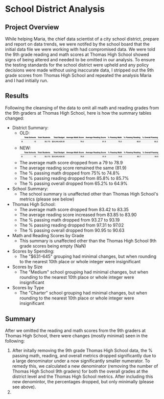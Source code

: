 # School District Analysis

## Project Overview
While helping Maria, the chief data scientist of a city school district, prepare and report on data trends, we were notifed by the school board that the initial data file we were working with had compromised data. We were told the 9th grade reading and math scores at Thomas High School showed signs of being altered and needed to be omitted in our analysis. To ensure the testing standards for the school district were upheld and any policy decisions were made without using inaccurate data, I stripped out the 9th grade scores from Thomas High School and repeated the analysis Maria and I had initially run. 

## Results
Following the cleansing of the data to omit all math and reading grades from the 9th graders at Thomas High School, here is how the summary tables changed:
- District Summary:
  - OLD:
  ![OldDistSumm](Resources/District_Summary_Old.png)
  - NEW:
  ![NewDistSumm](Resources/District_Summary_New.png)
  - The average math score dropped from a 79 to 78.9
  - The average reading score remained the same (81.9)
  - The % passing math dropped from 75% to 74.8%
  - The % passing reading dropped from 85.8% to 85.7%
  - The % passing overall dropped from 65.2% to 64.9%
- School Summary:
  - The school summary is unaffected other than Thomas High School's metrics (please see below)
- Thomas High School:
  - The average math score dropped from 83.42 to 83.35
  - The average reading score increased from 83.85 to 83.90
  - The % passing math dropped from 93.27 to 93.19
  - The % passing reading dropped from 97.31 to 97.02
  - The % passing overall dropped from 90.95 to 90.63
- Math and Reading Scores by Grade
  - This summary is unaffected other than the Thomas High School 9th grade scores being empty (NaN)
- Scores by Spending:
  - The "$631-645" grouping had minimal changes, but when rounding to the nearest 10th place or whole integer were insignificant
- Scores by Size
  - The "Medium" school grouping had minimal changes, but when rounding to the nearest 10th place or whole integer were insignificant
- Scores by Type
  - The "Charter" school grouping had minimal changes, but when rounding to the nearest 10th place or whole integer were insignificant
## Summary
After we omitted the reading and math scores from the 9th graders at Thomas High School, there were changes (mostly minimal) seen in the following:
  1. After initally removing the 9th grade Thomas High School data, the % passing math, reading, and overall metrics dropped significantly due to a large denominator under a now significantly smaller numerator. To remedy this, we calculated a new denominator (removing the number of Thomas High School 9th graders) for both the overall grades at the district level and the Thomas High School metrics. After including this new denomintor, the percentages dropped, but only minimally (please see above).
  2. 
